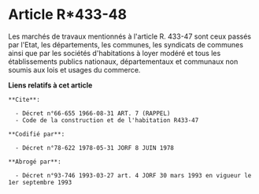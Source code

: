 # Article R*433-48

Les marchés de travaux mentionnés à l'article R. 433-47 sont ceux passés par l'Etat, les départements, les communes, les
syndicats de communes ainsi que par les sociétés d'habitations à loyer modéré et tous les établissements publics nationaux,
départementaux et communaux non soumis aux lois et usages du commerce.

**Liens relatifs à cet article**

	**Cite**:

	  - Décret n°66-655 1966-08-31 ART. 7 (RAPPEL)
	  - Code de la construction et de l'habitation R433-47

	**Codifié par**:

	  - Décret n°78-622 1978-05-31 JORF 8 JUIN 1978

	**Abrogé par**:

	  - Décret n°93-746 1993-03-27 art. 4 JORF 30 mars 1993 en vigueur le 1er septembre 1993
